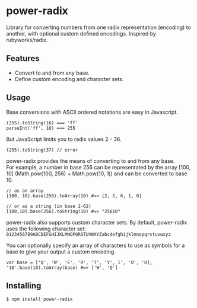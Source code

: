 power-radix
===========

Library for converting numbers from one radix representation (encoding) to another, with optional custom defined encodings. Inspired by rubyworks/radix.

Features
--------

 - Convert to and from any base.
 - Define custom encoding and character sets.

Usage
-----

Base conversions with ASCII ordered notations are easy in Javascript.
```
(255).toString(16) === 'ff'
parseInt('ff', 16) === 255
```

But JavaScript limits you to radix values 2 - 36.
```
(255).toString(37) // error
```

power-radix provides the means of converting to and from any base.  
For example, a number in base 256 can be representated by the array [100, 10] (Math.pow(100, 256) + Math.pow(10, 1)) and can be converted to base 10.
```
// as an array
[100, 10].base(256).toArray(10) #=> [2, 5, 6, 1, 0]

// or as a string (in base 2-62)
[100,10].base(256).toString(10) #=> "25610"
```

power-radix also supports custom character sets. By default, power-radix uses the following character set:  
`0123456789ABCDEFGHIJKLMNOPQRSTUVWXYZabcdefghijklmnopqrstuvwxyz`

You can optionally specify an array of characters to use as symbols for a base to give your output a custom encoding.
```
var base = ['Q', 'W', 'E', 'R', 'T', 'Y', I', 'O', 'U];
'10'.base(10).toArray(base) #=> ['W', 'Q']
```

Installing
----------
```
$ npm install power-radix
```
